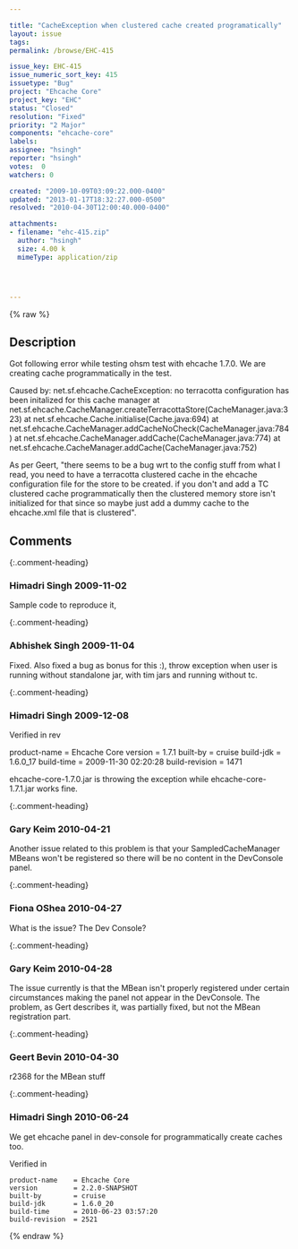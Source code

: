 ```yaml
---

title: "CacheException when clustered cache created programatically"
layout: issue
tags: 
permalink: /browse/EHC-415

issue_key: EHC-415
issue_numeric_sort_key: 415
issuetype: "Bug"
project: "Ehcache Core"
project_key: "EHC"
status: "Closed"
resolution: "Fixed"
priority: "2 Major"
components: "ehcache-core"
labels: 
assignee: "hsingh"
reporter: "hsingh"
votes:  0
watchers: 0

created: "2009-10-09T03:09:22.000-0400"
updated: "2013-01-17T18:32:27.000-0500"
resolved: "2010-04-30T12:00:40.000-0400"

attachments:
- filename: "ehc-415.zip"
  author: "hsingh"
  size: 4.00 k
  mimeType: application/zip




---
```


{% raw %}

## Description

<div markdown="1" class="description">

Got following error while testing ohsm test with ehcache 1.7.0. We are creating cache programmatically in the test.

Caused by: net.sf.ehcache.CacheException: no terracotta configuration has been initalized for this cache manager
                at net.sf.ehcache.CacheManager.createTerracottaStore(CacheManager.java:323)
                at net.sf.ehcache.Cache.initialise(Cache.java:694)
                at net.sf.ehcache.CacheManager.addCacheNoCheck(CacheManager.java:784)
                at net.sf.ehcache.CacheManager.addCache(CacheManager.java:774)
                at net.sf.ehcache.CacheManager.addCache(CacheManager.java:752)


As per Geert, "there seems to be a bug wrt to the config stuff from what I read, you need to have a terracotta clustered cache in the ehcache configuration file for the store to be created. if you don't and add a TC clustered cache programmatically then the clustered memory store isn't initialized for that since so maybe just add a dummy cache to the ehcache.xml file that is clustered".


</div>

## Comments


{:.comment-heading}
### **Himadri Singh** <span class="date">2009-11-02</span>

<div markdown="1" class="comment">

Sample code to reproduce it,

</div>


{:.comment-heading}
### **Abhishek Singh** <span class="date">2009-11-04</span>

<div markdown="1" class="comment">

Fixed. Also fixed a bug as bonus for this :), throw exception when user is running without standalone jar, with tim jars and running without tc.

</div>


{:.comment-heading}
### **Himadri Singh** <span class="date">2009-12-08</span>

<div markdown="1" class="comment">

Verified in rev 

product-name    = Ehcache Core
version         = 1.7.1
built-by        = cruise
build-jdk       = 1.6.0\_17
build-time      = 2009-11-30 02:20:28
build-revision  = 1471

ehcache-core-1.7.0.jar is throwing the exception while ehcache-core-1.7.1.jar works fine.

</div>


{:.comment-heading}
### **Gary Keim** <span class="date">2010-04-21</span>

<div markdown="1" class="comment">

Another issue related to this problem is that your SampledCacheManager MBeans won't be registered so there will be no content in the DevConsole panel.



</div>


{:.comment-heading}
### **Fiona OShea** <span class="date">2010-04-27</span>

<div markdown="1" class="comment">

What is the issue? The Dev Console?

</div>


{:.comment-heading}
### **Gary Keim** <span class="date">2010-04-28</span>

<div markdown="1" class="comment">

The issue currently is that the MBean isn't properly registered under certain circumstances making the panel not appear in the DevConsole.  The problem, as Gert describes it, was partially fixed, but not the MBean registration part.


</div>


{:.comment-heading}
### **Geert Bevin** <span class="date">2010-04-30</span>

<div markdown="1" class="comment">

r2368 for the MBean stuff

</div>


{:.comment-heading}
### **Himadri Singh** <span class="date">2010-06-24</span>

<div markdown="1" class="comment">

We get ehcache panel in dev-console for programmatically create caches too.

Verified in 
```
product-name    = Ehcache Core
version         = 2.2.0-SNAPSHOT
built-by        = cruise
build-jdk       = 1.6.0_20
build-time      = 2010-06-23 03:57:20
build-revision  = 2521
```




</div>



{% endraw %}
